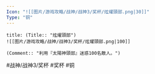 ```yaml
---
Icon: "![[图片/游戏攻略/战神/战神3/奖杯/炫燿頭部.png|30]]"
Type: "铜"
---
```

```ad-common-bronze-trophy
title: (Title:: "炫燿頭部")
![[图片/游戏攻略/战神/战神3/奖杯/炫燿頭部.png|100]]

(Comment:: "利用『太陽神頭部』迷惑100名敵人。")
```

#战神/战神3/奖杯 #奖杯 #铜
